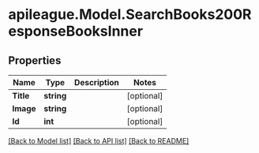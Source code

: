 # apileague.Model.SearchBooks200ResponseBooksInner

## Properties

Name | Type | Description | Notes
------------ | ------------- | ------------- | -------------
**Title** | **string** |  | [optional] 
**Image** | **string** |  | [optional] 
**Id** | **int** |  | [optional] 

[[Back to Model list]](../README.md#documentation-for-models) [[Back to API list]](../README.md#documentation-for-api-endpoints) [[Back to README]](../README.md)

